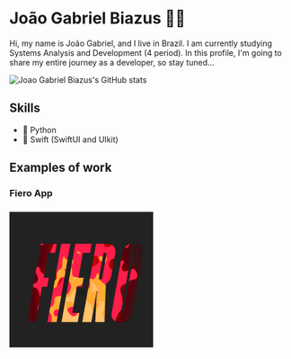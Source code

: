 # João Gabriel Biazus 🖖🏼
Hi, my name is João Gabriel, and I live in Brazil. I am currently studying Systems Analysis and Development (4 period). In this profile, I'm going to share my entire journey as a developer, so stay tuned...

![Joao Gabriel Biazus's GitHub stats](https://github-readme-stats.vercel.app/api?username=JoaoGabrielBiazus&show_icons=true&theme=deafult)

## Skills
* 🐍 Python
* 📱 Swift (SwiftUI and UIkit)


## Examples of work

### Fiero App

[<img alt="alt_text" width="256px" src="https://github.com/JoaoGabrielBiazus/JoaoGabrielBiazus/blob/main/Group%20882.png" />](https://www.google.com/)



